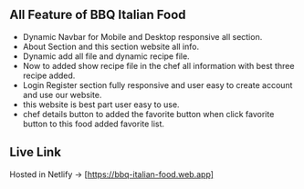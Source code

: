 ## All Feature of BBQ Italian Food

- Dynamic Navbar for Mobile and Desktop responsive all section.
- About Section and this section website all info.
- Dynamic add all file and dynamic recipe file.
- Now to added show recipe file in the chef all information with best three recipe added.
- Login Register section fully responsive and user easy to create account and use our website.
- this website is best part user easy to use.
- chef details button to added the favorite button when click favorite button to this food added favorite list.

## Live Link

Hosted in Netlify -> [https://bbq-italian-food.web.app]